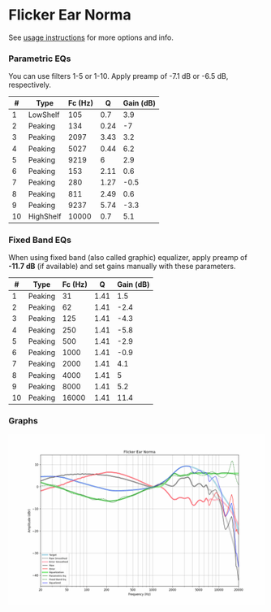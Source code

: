 # Flicker Ear Norma
See [usage instructions](https://github.com/jaakkopasanen/AutoEq#usage) for more options and info.

### Parametric EQs
You can use filters 1-5 or 1-10. Apply preamp of -7.1 dB or -6.5 dB, respectively.

|   # | Type      |   Fc (Hz) |    Q |   Gain (dB) |
|-----|-----------|-----------|------|-------------|
|   1 | LowShelf  |       105 | 0.7  |         3.9 |
|   2 | Peaking   |       134 | 0.24 |        -7   |
|   3 | Peaking   |      2097 | 3.43 |         3.2 |
|   4 | Peaking   |      5027 | 0.44 |         6.2 |
|   5 | Peaking   |      9219 | 6    |         2.9 |
|   6 | Peaking   |       153 | 2.11 |         0.6 |
|   7 | Peaking   |       280 | 1.27 |        -0.5 |
|   8 | Peaking   |       811 | 2.49 |         0.6 |
|   9 | Peaking   |      9237 | 5.74 |        -3.3 |
|  10 | HighShelf |     10000 | 0.7  |         5.1 |

### Fixed Band EQs
When using fixed band (also called graphic) equalizer, apply preamp of **-11.7 dB** (if available) and set gains manually with these parameters.

|   # | Type    |   Fc (Hz) |    Q |   Gain (dB) |
|-----|---------|-----------|------|-------------|
|   1 | Peaking |        31 | 1.41 |         1.5 |
|   2 | Peaking |        62 | 1.41 |        -2.4 |
|   3 | Peaking |       125 | 1.41 |        -4.3 |
|   4 | Peaking |       250 | 1.41 |        -5.8 |
|   5 | Peaking |       500 | 1.41 |        -2.9 |
|   6 | Peaking |      1000 | 1.41 |        -0.9 |
|   7 | Peaking |      2000 | 1.41 |         4.1 |
|   8 | Peaking |      4000 | 1.41 |         5   |
|   9 | Peaking |      8000 | 1.41 |         5.2 |
|  10 | Peaking |     16000 | 1.41 |        11.4 |

### Graphs
![](./Flicker%20Ear%20Norma.png)
